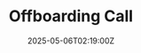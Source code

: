 ---
title: Offboarding Call
linkTitle: Offboarding Call
date: '2025-05-06T02:19:00Z'
weight: 1
description: Steps for offboarding departing employees include notification of departure,
  documentation, knowledge transfer, IT access removal, final payroll processing,
  exit interviews, and closure, with specific responsibilities assigned to HR, IT,
  managers, and payroll. Ensure all steps are completed before the last working day
  while maintaining confidentiality.
draft: false
ref: offboarding-call
---
